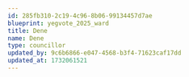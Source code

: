 ```yaml
---
id: 285fb310-2c19-4c96-8b06-99134457d7ae
blueprint: yegvote_2025_ward
title: Dene
name: Dene
type: councillor
updated_by: 9c6b6866-e047-4568-b3f4-71623caf17dd
updated_at: 1732061521
---
```

